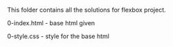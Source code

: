 This folder contains all the solutions for flexbox project.

0-index.html - base html given

0-style.css - style for the base html
